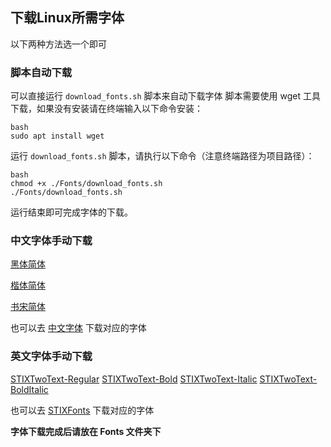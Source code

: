 <!--
 *  =======================================================================
 *  ·······································································
 *  ·······································································
 *  ····Y88b···d88P················888b·····d888·d8b·······················
 *  ·····Y88b·d88P·················8888b···d8888·Y8P·······················
 *  ······Y88o88P··················88888b·d88888···························
 *  ·······Y888P··8888b···88888b···888Y88888P888·888·88888b·····d88b·······
 *  ········888······"88b·888·"88b·888·Y888P·888·888·888·"88b·d88P"88b·····
 *  ········888···d888888·888··888·888··Y8P··888·888·888··888·888··888·····
 *  ········888··888··888·888··888·888···"···888·888·888··888·Y88b·888·····
 *  ········888··"Y888888·888··888·888·······888·888·888··888··"Y88888·····
 *  ·······························································888·····
 *  ··························································Y8b·d88P·····
 *  ···························································"Y88P"······
 *  ·······································································
 *  =======================================================================
 * 
 *  -----------------------------------------------------------------------
 * Author       : 焱铭
 * Date         : 2025-01-13 22:46:40 +0800
 * LastEditTime : 2025-01-14 20:20:12 +0800
 * Github       : https://github.com/YanMing-lxb/
 * FilePath     : /GUET_Thesis_LaTeX/Fonts/Fonts link.md
 * Description  : 
 *  -----------------------------------------------------------------------
 -->

## 下载Linux所需字体

以下两种方法选一个即可

### 脚本自动下载

可以直接运行 `download_fonts.sh` 脚本来自动下载字体
脚本需要使用 wget 工具下载，如果没有安装请在终端输入以下命令安装：

```
bash
sudo apt install wget
```

运行 `download_fonts.sh` 脚本，请执行以下命令（注意终端路径为项目路径）：

```
bash
chmod +x ./Fonts/download_fonts.sh
./Fonts/download_fonts.sh
```
运行结束即可完成字体的下载。

### 中文字体手动下载

[黑体简体](https://github.com/jaywcjlove/free-font/raw/refs/heads/main/docs/fonts/%E6%96%B9%E6%AD%A3%E5%AD%97%E4%BD%93%E7%B3%BB%E5%88%97/%E6%96%B9%E6%AD%A3%E4%B9%A6%E5%AE%8B%E7%AE%80%E4%BD%93.ttf)

[楷体简体](https://github.com/jaywcjlove/free-font/raw/refs/heads/main/docs/fonts/%E6%96%B9%E6%AD%A3%E5%AD%97%E4%BD%93%E7%B3%BB%E5%88%97/%E6%96%B9%E6%AD%A3%E6%A5%B7%E4%BD%93%E7%AE%80%E4%BD%93.ttf)

[书宋简体](https://github.com/jaywcjlove/free-font/raw/refs/heads/main/docs/fonts/%E6%96%B9%E6%AD%A3%E5%AD%97%E4%BD%93%E7%B3%BB%E5%88%97/%E6%96%B9%E6%AD%A3%E6%A5%B7%E4%BD%93%E7%AE%80%E4%BD%93.ttf)

也可以去 [中文字体](https://github.com/jaywcjlove/free-font/tree/main/docs/fonts/%E6%96%B9%E6%AD%A3%E5%AD%97%E4%BD%93%E7%B3%BB%E5%88%97) 下载对应的字体

### 英文字体手动下载

[STIXTwoText-Regular](https://github.com/stipub/stixfonts/raw/refs/heads/master/fonts/static_ttf/STIXTwoText-Regular.ttf)
[STIXTwoText-Bold](https://github.com/stipub/stixfonts/raw/refs/heads/master/fonts/static_ttf/STIXTwoText-Bold.ttf)
[STIXTwoText-Italic](https://github.com/stipub/stixfonts/raw/refs/heads/master/fonts/static_ttf/STIXTwoText-Italic.ttf)
[STIXTwoText-BoldItalic](https://github.com/stipub/stixfonts/raw/refs/heads/master/fonts/static_ttf/STIXTwoText-BoldItalic.ttf)

也可以去 [STIXFonts](https://github.com/stipub/stixfonts/tree/master/fonts/static_ttf) 下载对应的字体

**字体下载完成后请放在 Fonts 文件夹下**
